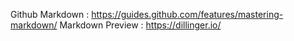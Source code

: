 Github Markdown : https://guides.github.com/features/mastering-markdown/
Markdown Preview : https://dillinger.io/
